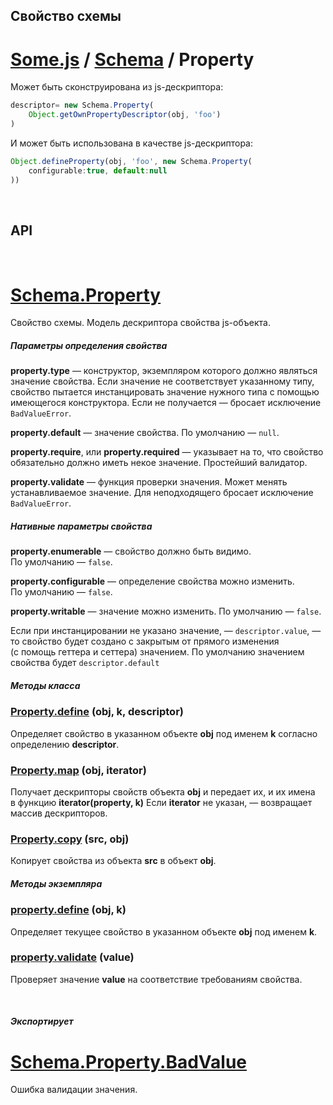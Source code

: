 ## Свойство схемы
# [Some.js](http://somejs.org/schema) / [Schema](https://github.com/freaking-awesome/some-schema/tree/master/lib/Schema) / Property


Может быть сконструирована из js-дескриптора:
```javascript
descriptor= new Schema.Property(
    Object.getOwnPropertyDescriptor(obj, 'foo')
)
```
И может быть использована в качестве js-дескриптора:
```javascript
Object.defineProperty(obj, 'foo', new Schema.Property(
    configurable:true, default:null
))
```

 

## API

 

# [Schema.Property](https://github.com/freaking-awesome/some-schema/tree/master/lib/Schema/Property)
Свойство схемы. Модель дескриптора свойства js-объекта.

##### Параметры определения свойства

**property.type** — конструктор, экземпляром которого должно являться значение свойства. Если значение не соответствует указанному типу, свойство пытается инстанцировать значение нужного типа с помощью имеющегося конструктора. Если не получается — бросает исключение ```BadValueError```.

**property.default** — значение свойства. По умолчанию — ```null```.

**property.require**, или **property.required** — указывает на то, что свойство обязательно должно иметь некое значение. Простейший валидатор.

**property.validate** — функция проверки значения. Может менять устанавливаемое значение. Для неподходящего бросает исключение ```BadValueError```.

##### Нативные параметры свойства

**property.enumerable** — свойство должно быть видимо. По умолчанию — ```false```.

**property.configurable** — определение свойства можно изменить. По умолчанию — ```false```.

**property.writable** — значение можно изменить. По умолчанию — ```false```.

Если при инстанцировании не указано значение, — ```descriptor.value```, — то свойство будет создано с закрытым от прямого изменения (с помощь геттера и сеттера) значением. По умолчанию значением свойства будет ```descriptor.default```

##### Методы класса

### [Property.define](https://github.com/freaking-awesome/some-schema/blob/master/lib/Schema/Property/index.js#L135) (obj, k, descriptor)
Определяет свойство в указанном объекте **obj** под именем **k** согласно определению **descriptor**.

### [Property.map](https://github.com/freaking-awesome/some-schema/blob/master/lib/Schema/Property/index.js#L149) (obj, iterator)
Получает дескрипторы свойств объекта **obj** и передает их, и их имена в функцию **iterator(property, k)**
Если **iterator** не указан, — возвращает массив дескрипторов.

### [Property.copy](https://github.com/freaking-awesome/some-schema/blob/master/lib/Schema/Property/index.js#L168) (src, obj)
Копирует свойства из объекта **src** в объект **obj**.

##### Методы экземпляра

### [property.define](https://github.com/freaking-awesome/some-schema/blob/master/lib/Schema/Property/index.js#L103) (obj, k)
Определяет текущее свойство в указанном объекте **obj** под именем **k**.

### [property.validate](https://github.com/freaking-awesome/some-schema/blob/master/lib/Schema/Property/index.js#L117) (value)
Проверяет значение **value** на соответствие требованиям свойства.

 

##### Экспортирует

# [Schema.Property.BadValue](https://github.com/freaking-awesome/some-schema/blob/master/lib/Schema/Property/index.js#L189)
Ошибка валидации значения.